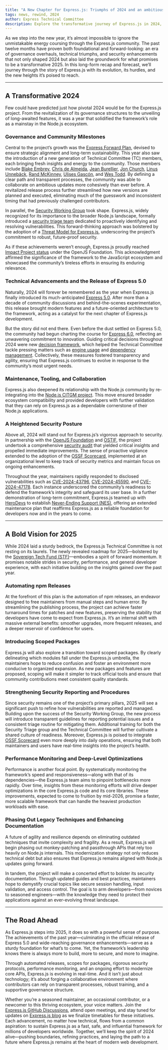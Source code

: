 ```yaml
---
title: "A New Chapter for Express.js: Triumphs of 2024 and an ambitious 2025"
tags: news, rewind, 2024
author: Express Technical Committee
description: Explore the transformative journey of Express.js in 2024, marked by governance improvements, the long-awaited release of Express 5.0, and heightened security measures. Dive into the ambitious plans for 2025, including performance optimizations, scoped packages, and a bold roadmap for sustained growth in the Node.js ecosystem.
---
```



As we step into the new year, it’s almost impossible to ignore the unmistakable energy coursing through the Express.js community. The past twelve months have proven both foundational and forward-looking: an era of governance overhauls, technical triumphs, and security enhancements that not only shaped 2024 but also laid the groundwork for what promises to be a transformative 2025. 
In this long-form recap and forecast, we’ll journey through the story of Express.js with its evolution, its hurdles, and the new heights it’s poised to reach.

---

## A Transformative 2024

Few could have predicted just how pivotal 2024 would be for the Express.js project. From the revitalization of its governance structures to the unveiling of long-awaited features, it was a year that solidified the framework’s role as a mainstay in the Node.js ecosystem.

### Governance and Community Milestones

Central to the project’s growth was the [Express Forward Plan](https://github.com/expressjs/discussions/issues/160), devised to ensure strategic alignment and long-term sustainability. This year also saw the introduction of a new generation of Technical Committee (TC) members, each bringing fresh insights and energy to the community. Those members include [Blake Embrey](https://github.com/blakeembrey), [Chris de Almeida](https://github.com/ctcpip), [Jean Burellier](https://github.com/sheplu), [Jon Church](https://github.com/jonchurch), [Linus Unnebäck](https://github.com/LinusU), [Rand McKinney](https://github.com/crandmck), [Ulises Gascón](https://github.com/ulisesgascon), and [Wes Todd](https://github.com/wesleytodd). By defining a clear path and transparent processes, the community was able to collaborate on ambitious updates more cohesively than ever before. A revitalized release process further streamlined how new versions are planned and executed, eliminating much of the guesswork and inconsistent timing that had previously challenged contributors.

In parallel, the [Security Working Group](https://github.com/expressjs/discussions/issues/165) took shape. Express.js, widely recognized for its importance to the broader Node.js landscape, formally introduced a [security triage team](https://github.com/expressjs/security-wg#security-triage-team) dedicated to proactively identifying and resolving vulnerabilities. This forward-thinking approach was bolstered by the adoption of a [Threat Model for Express.js](https://github.com/expressjs/express/pull/5526), underscoring the project’s commitment to robust, future-proof security.

As if these achievements weren’t enough, Express.js proudly reached [Impact Project status](https://github.com/openjs-foundation/cross-project-council/pull/1404) under the OpenJS Foundation. This acknowledgment affirmed the significance of the framework to the JavaScript ecosystem and showcased the community’s tireless efforts in ensuring its enduring relevance.

### Technical Advancements and the Release of Express 5.0

Naturally, 2024 will forever be remembered as the year when Express.js finally introduced its much-anticipated [Express 5.0](https://expressjs.com/2024/10/15/v5-release.html). After more than a decade of community discussions and behind-the-scenes experimentation, this release brought modern features and a future-oriented architecture to the framework, acting as a catalyst for the next chapter of Express.js development.

But the story did not end there. Even before the dust settled on Express 5.0, the community had begun charting the course for [Express 6.0](https://github.com/expressjs/discussions/issues/267), reflecting an unwavering commitment to innovation. Guiding critical decisions throughout 2024 were new [decision framework](https://github.com/expressjs/discussions/issues/285), which helped the Technical Committee tackle pressing matters such as [engine usage](https://github.com/expressjs/discussions/issues/286) and [dependency management](https://github.com/expressjs/discussions/issues/279). Collectively, these measures fostered transparency and agility, ensuring that Express.js continues to evolve in response to the community’s most urgent needs.


### Maintenance, Tooling, and Collaboration

Express.js also deepened its relationship with the Node.js community by re-integrating into the [Node.js CITGM project](https://github.com/expressjs/express/issues/5489). This move ensured broader ecosystem compatibility and provided developers with further validation that they can rely on Express.js as a dependable cornerstone of their Node.js applications.

### A Heightened Security Posture

Above all, 2024 will stand out for Express.js’s vigorous approach to security. In partnership with the [OpenJS Foundation](https://openjsf.org/) and [OSTIF](https://ostif.org/), the project undertook a comprehensive [security audit](https://expressjs.com/2024/10/22/security-audit-milestone-achievement.html) that yielded critical insights and propelled immediate improvements. The sense of proactive vigilance extended to the adoption of the [OSSF Scorecard](https://github.com/expressjs/discussions/issues/162), implemented at an organizational level to keep track of security metrics and maintain focus on ongoing enhancements.

Throughout the year, maintainers rapidly responded to disclosed vulnerabilities such as [CVE-2024-43796](https://github.com/expressjs/express/security/advisories/GHSA-qw6h-vgh9-j6wx), [CVE-2024-45590](https://github.com/expressjs/body-parser/security/advisories/GHSA-qwcr-r2fm-qrc7), and [CVE-2024-47178](https://github.com/expressjs/basic-auth-connect/security/advisories/GHSA-7p89-p6hx-q4fw). Each instance underscored the community’s readiness to defend the framework’s integrity and safeguard its user base. In a further demonstration of long-term commitment, Express.js teamed up with [HeroDevs](https://www.herodevs.com/) to establish [Never-Ending Support (NES)](https://openjsf.org/blog/at-the-openjs-foundation-were-excited-to-announce-), offering an extended maintenance plan that reaffirms Express.js as a reliable foundation for developers now and in the years to come.


---

## A Bold Vision for 2025

While 2024 laid a sturdy bedrock, the Express.js Technical Committee is not resting on its laurels. The newly revealed roadmap for 2025—bolstered by the [Sovereign Tech Fund (STF)](https://www.sovereign.tech/)—embodies a spirit of forward momentum. It promises notable strides in security, performance, and general developer experience, with each initiative building on the insights gained over the past year.

### Automating npm Releases

At the forefront of this plan is the automation of npm releases, an endeavor designed to free maintainers from manual steps and human error. By streamlining the publishing process, the project can achieve faster turnaround times for patches and new features, preserving the stability that developers have come to expect from Express.js. It’s an internal shift with massive external benefits: smoother upgrades, more frequent releases, and a deeper reservoir of confidence for users.

### Introducing Scoped Packages
Express.js will also explore a transition toward scoped packages. By clearly delineating which modules fall under the Express.js umbrella, the maintainers hope to reduce confusion and foster an environment more conducive to organized expansion. As new packages and features are proposed, scoping will make it simpler to track official tools and ensure that community contributions meet consistent quality standards.

### Strengthening Security Reporting and Procedures

Since security remains one of the project’s primary pillars, 2025 will see a significant push to refine how vulnerabilities are reported and managed. Building upon the success of the Security Working Group, the new process will introduce transparent guidelines for reporting potential issues and a consistent triage routine for mitigating them. Additional training for both the Security Triage group and the Technical Committee will further cultivate a shared culture of readiness. Moreover, Express.js is poised to integrate [OSSF Scorecard](https://github.com/expressjs/discussions/issues/162) even more deeply into daily operations, ensuring that both maintainers and users have real-time insights into the project’s health.

### Performance Monitoring and Deep-Level Optimizations

Performance is another focal point. By systematically monitoring the framework’s speed and responsiveness—along with that of its dependencies—the Express.js team aims to pinpoint bottlenecks more rapidly. Over time, insights from these monitoring efforts will drive deeper optimizations in the core Express.js code and its core libraries. These improvements, expected to come to fruition by mid-2026, promise a faster, more scalable framework that can handle the heaviest production workloads with ease.

### Phasing Out Legacy Techniques and Enhancing Documentation

A future of agility and resilience depends on eliminating outdated techniques that invite complexity and fragility. As a result, Express.js will begin phasing out monkey-patching and passthrough APIs that rely too heavily on Node.js internals. This modernization strategy not only reduces technical debt but also ensures that Express.js remains aligned with Node.js updates going forward.

In tandem, the project will make a concerted effort to bolster its security documentation. Through updated guides and best practices, maintainers hope to demystify crucial topics like secure session handling, input validation, and access control. The goal is to arm developers—from novices to seasoned engineers—with the knowledge they need to protect their applications against an ever-evolving threat landscape.

---

## The Road Ahead

As Express.js steps into 2025, it does so with a powerful sense of purpose. The achievements of the past year—culminating in the official release of Express 5.0 and wide-reaching governance enhancements—serve as a sturdy foundation for what’s to come. Yet, the framework’s leadership knows there is always more to build, more to secure, and more to imagine.

Through automated releases, scopes for packages, rigorous security protocols, performance monitoring, and an ongoing effort to modernize core APIs, Express.js is evolving in real-time. And it isn’t just about technology; it’s about forging a collaborative environment where contributors can rely on transparent processes, robust training, and a supportive governance structure.

Whether you’re a seasoned maintainer, an occasional contributor, or a newcomer to this thriving ecosystem, your voice matters. Join the [Express.js GitHub Discussions](https://github.com/expressjs/discussions), attend open meetings, and stay tuned for updates on [Express.js blog](https://expressjs.com/) as we finalize timetables for these initiatives. Each advancement, no matter how technical, flows from a common aspiration: to sustain Express.js as a fast, safe, and influential framework for millions of developers worldwide.
Together, we’ll keep the spirit of 2024 alive—pushing boundaries, refining practices, and laying the path to a future where Express.js remains at the heart of modern web development.

